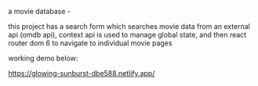 
a movie database -

this project has a search form which searches movie data from an external api (omdb api), 
context api is used to manage global state, 
and then react router dom 6 to navigate to individual movie pages 

working demo below: 

https://glowing-sunburst-dbe588.netlify.app/

